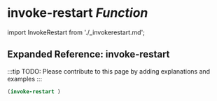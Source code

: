 # **invoke-restart** *Function*

import InvokeRestart from './_invokerestart.md';

<InvokeRestart />

## Expanded Reference: invoke-restart

:::tip
TODO: Please contribute to this page by adding explanations and examples
:::

```lisp
(invoke-restart )
```
